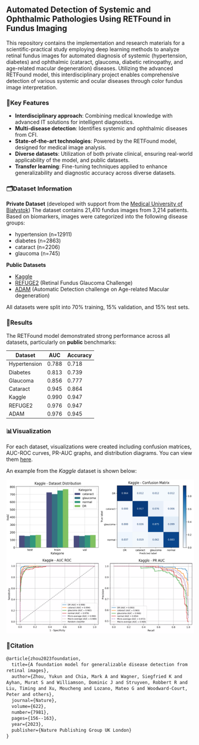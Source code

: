 ## Automated Detection of Systemic and Ophthalmic Pathologies Using RETFound in Fundus Imaging

This repository contains the implementation and research materials for a scientific-practical study employing deep learning methods to analyze retinal fundus images for automated diagnosis of systemic (hypertension, diabetes) and ophthalmic (cataract, glaucoma, diabetic retinopathy, and age-related macular degeneration) diseases. Utilizing the advanced RETFound model, this interdisciplinary project enables comprehensive detection of various systemic and ocular diseases through color fundus image interpretation.

### 📝Key Features

- **Interdisciplinary approach**: Combining medical knowledge with advanced IT solutions for intelligent diagnostics.
- **Multi-disease detection**: Identifies systemic and ophthalmic diseases from CFI.
- **State-of-the-art technologies**: Powered by the RETFound model, designed for medical image analysis.
- **Diverse datasets**: Utilization of both private clinical, ensuring real-world applicability of the model, and public datasets.
- **Transfer learning**: Fine-tuning techniques applied to enhance generalizability and diagnostic accuracy across diverse datasets.

### 🗂Dataset Information

**Private Dataset** (developed with support from the [Medical University of Białystok](https://www.umb.edu.pl/en/index.php))
The dataset contains 21,410 fundus images from 3,214 patients. Based on biomarkers, images were categorized into the following disease groups:
- hypertension (n=12911)
- diabetes (n=2863)
- cataract (n=2206)
- glaucoma (n=745)

**Public Datasets**
- [Kaggle](https://www.kaggle.com/datasets/gunavenkatdoddi/eye-diseases-classification/data)  
- [REFUGE2](https://refuge.grand-challenge.org/) (Retinal Fundus Glaucoma Challenge)
- [ADAM](https://amd.grand-challenge.org/) (Automatic Detection challenge on Age-related Macular degeneration)

All datasets were split into 70% training, 15% validation, and 15% test sets. 

### 📏Results 

The RETFound model demonstrated strong performance across all datasets, particularly on **public** benchmarks:

| Dataset     |  AUC  | Accuracy |
| ---          | ---   | ---      |
| Hypertension | 0.788 |   0.718  |
| Diabetes    | 0.813 |   0.739  |
| Glaucoma    | 0.856 |   0.777  |
| Cataract    | 0.945 |   0.864  |
| Kaggle      | 0.990 |   0.947  |
| REFUGE2     | 0.976 |   0.947  |
| ADAM        | 0.976 |   0.945  |

### 📊Visualization

For each dataset, visualizations were created including confusion matrices, AUC-ROC curves, PR-AUC graphs, and distribution diagrams. You can view them [here](https://github.com/s20488/RETFound-multidisease-eye-screening/tree/main/documents).

An example from the *Kaggle* dataset is shown below:

<img src="./documents/kaggle_visualization_example.png" width = "750" alt="" align=center /> <br/>

### 📍Citation

```
@article{zhou2023foundation,
  title={A foundation model for generalizable disease detection from retinal images},
  author={Zhou, Yukun and Chia, Mark A and Wagner, Siegfried K and Ayhan, Murat S and Williamson, Dominic J and Struyven, Robbert R and Liu, Timing and Xu, Moucheng and Lozano, Mateo G and Woodward-Court, Peter and others},
  journal={Nature},
  volume={622},
  number={7981},
  pages={156--163},
  year={2023},
  publisher={Nature Publishing Group UK London}
}
```